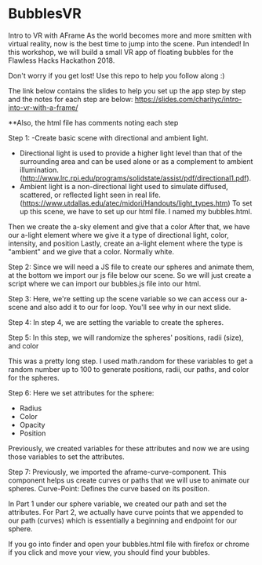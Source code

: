 # BubblesVR

Intro to VR with AFrame
As the world becomes more and more smitten with virtual reality, now is the best time to jump into the scene. Pun intended! In this workshop, we will build a small VR app of floating bubbles for the Flawless Hacks Hackathon 2018.


Don't worry if you get lost! Use this repo to help you follow along :)

The link below contains the slides to help you set up the app step by step and the notes for each step are below:
https://slides.com/charityc/intro-into-vr-with-a-frame/ 

**Also, the html file has comments noting each step

Step 1:
-Create basic scene with directional and ambient light. 
- Directional light is used to provide a higher light level than that of the surrounding area and can be used alone or as a complement to ambient illumination. (http://www.lrc.rpi.edu/programs/solidstate/assist/pdf/directional1.pdf). 
- Ambient light is a non-directional light used to simulate diffused, scattered, or reflected light seen in real life. (https://www.utdallas.edu/atec/midori/Handouts/light_types.htm)
To set up this scene, we have to set up our html file. I named my bubbles.html.

Then we create the a-sky element and give that a color
After that, we have our a-light element where we give it a type of directional light, color, intensity, and position
Lastly, create an a-light element where the type is "ambient" and we give that a color. Normally white.


Step 2:
Since we will need a JS file to create our spheres and animate them, at the bottom we import our js file below our scene.
So we will just create a script where we can import our bubbles.js file into our html.

Step 3:
Here, we're setting up the scene variable so we can access our a-scene and also add it to our for loop. You'll see why in our next slide.

Step 4:
In step 4, we are setting the variable to create the spheres.

Step 5:
In this step, we will randomize the spheres' positions, radii (size), and color

This was a pretty long step. I used math.random for these variables to get a random number up to 100 to generate positions, radii, our paths, and color for the spheres.

Step 6:
Here we set attributes for the sphere:
- Radius
- Color
- Opacity
- Position

Previously, we created variables for these attributes and now we are using those variables to set the attributes.


Step 7:
Previously, we imported the aframe-curve-component.
This component helps us create curves or paths that we will use to animate our spheres.
Curve-Point: Defines the curve based on its position.


In Part 1 under our sphere variable, we created our path and set the attributes. For Part 2, we actually have curve points that we appended to our path (curves) which is essentially a beginning and endpoint for our sphere.

If you go into finder and open your bubbles.html file with firefox or chrome if you click and move your view, you should find your bubbles.
